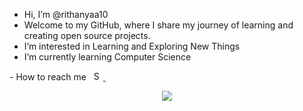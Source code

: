 -  Hi, I’m @rithanyaa10
-  Welcome to my GitHub, where I share my journey of learning and creating open source projects.
-  I’m interested in Learning and Exploring New Things
-  I’m currently learning Computer Science
<p> - How to reach me &nbsp; <a href="https://github.com/rithanyaa10"> <img  src="https://static-00.iconduck.com/assets.00/github-icon-1024x994-4h5sdmko.png" width="15" height="15" alt="Scaled Image"> </a> </p>
<div align="center"> 
<img src="https://media4.giphy.com/media/xTiTnxpQ3ghPiB2Hp6/giphy.gif?cid=6c09b952vtgx3gki5drb9y9u1sox6b2g6fyt56v94v0v6kcc&ep=v1_internal_gif_by_id&rid=giphy.gif&ct=g" >
</div>
